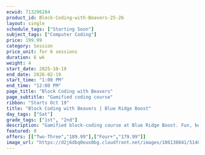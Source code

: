 ```yaml
---
ecwid: 713296284
product_id: Block-Coding-with-Beavers-25-26
layout: single
schedule_tags: ["Starting Soon"]
subject_tags: ["Computer Coding"]
price: 199.99
category: Session
price_unit: for 6 sessions
duration: 6 wk
weight: 4
start_date: 2025-10-19
end_date: 2026-02-19
start_time: "1:00 PM"
end_time: "12:00 PM"
page_title: "Block Coding with Beavers"
page_subtitle: "Gamified coding course"
ribbon: "Starts Oct 19"
title: "Block Coding with Beavers | Blue Ridge Boost"
day_tags: ["Sat"]
grade_tags: ["1st", "2nd"]
description: "Gamified block-coding course at Blue Ridge Boost. Fun, beginner-friendly programming with engaging challenges to build problem-solving skills. Charlottesville, VA. Contact (434) 260-0636 or nora@blueridgeboost.com ." 
featured: 0
offers: [["Two-Three","189.99"],["Four+","179.99"]]
image_url: "https://d2j6dbq0eux0bg.cloudfront.net/images/106136041/5148328191.png"
---
```

